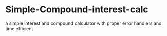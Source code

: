 # Simple-Compound-interest-calc

a simple interest and compound calculator with proper error handlers and time efficient 
